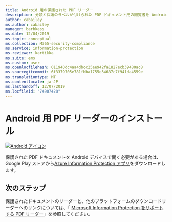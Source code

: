 ```yaml
---
title: Android 用の保護された PDF リーダー
description: 分類と保護のラベルが付けられた PDF ドキュメント用の閲覧者を Android にインストールする
author: cabailey
ms.author: cabailey
manager: barbkess
ms.date: 12/04/2019
ms.topic: conceptual
ms.collection: M365-security-compliance
ms.service: information-protection
ms.reviewer: kartikka
ms.suite: ems
ms.custom: user
ms.openlocfilehash: 011940dc4aa4dbcc25ae942fa1827ecb39480ac8
ms.sourcegitcommit: 6f3379705e781fbba1755e34637c7f941da4559e
ms.translationtype: MT
ms.contentlocale: ja-JP
ms.lasthandoff: 12/07/2019
ms.locfileid: "74907428"
---
```

# <a name="install-a-pdf-reader-for-android"></a>Android 用 PDF リーダーのインストール

[![Android アイコン](../media/develop/android-icon.png)](https://go.microsoft.com/fwlink/?LinkId=325340)

保護された PDF ドキュメントを Android デバイスで開く必要がある場合は、Google Play ストアから[Azure Information Protection アプリ](https://go.microsoft.com/fwlink/?LinkId=325340)をダウンロードします。

## <a name="next-steps"></a>次のステップ

保護されたドキュメントのリーダーと、他のプラットフォームのダウンロードリーダーへのリンクについては、「 [Microsoft Information Protection をサポートする PDF リーダー](protected-pdf-readers.md)」を参照してください。

